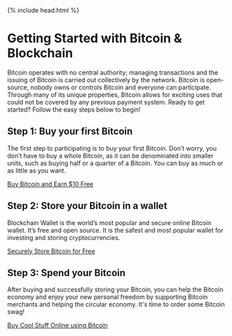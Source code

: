 <html>
  <head>
    {% include head.html %}
  </head>
     
<body>

<script async src="//pagead2.googlesyndication.com/pagead/js/adsbygoogle.js"></script>
<!-- BlockchainWalletOrg -->
<ins class="adsbygoogle"
     style="display:block"
     data-ad-client="ca-pub-4103758802938532"
     data-ad-slot="4696147191"
     data-ad-format="auto"
     data-full-width-responsive="true"></ins>
<script>
(adsbygoogle = window.adsbygoogle || []).push({});
</script>

<h1>Getting Started with Bitcoin & Blockchain</h1>

Bitcoin operates with no central authority; managing transactions and the issuing of Bitcoin is carried out collectively by the network. Bitcoin is open-source, nobody owns or controls Bitcoin and everyone can participate. Through many of its unique properties, Bitcoin allows for exciting uses that could not be covered by any previous payment system. Ready to get started? Follow the easy steps below to begin! 

<h2>Step 1: Buy your first Bitcoin</h2>

The first step to participating is to buy your first Bitcoin. Don’t worry, you don’t have to buy a whole Bitcoin, as it can be denominated into smaller units, such as buying half or a quarter of a Bitcoin. You can buy as much or as little as you want. 

<a id="b1" href="https://bch.gg/satoshi">Buy Bitcoin and Earn $10 Free</a>

<h2>Step 2: Store your Bitcoin in a wallet</h2>

Blockchain Wallet is the world’s most popular and secure online Bitcoin wallet. It’s free and open source. It is the safest and most popular wallet for investing and storing cryptocurrencies. 

<a id="b2" href="https://bch.gg/blockchainwallet">Securely Store Bitcoin for Free</a>

<h2>Step 3: Spend your Bitcoin</h2>

After buying and successfully storing your Bitcoin, you can help the Bitcoin economy and enjoy your new personal freedom by supporting Bitcoin merchants and helping the circular economy. It's time to order some Bitcoin swag!

<a id="b3" href="https://bch.gg/spend">Buy Cool Stuff Online using Bitcoin</a>

<script async src="//pagead2.googlesyndication.com/pagead/js/adsbygoogle.js"></script>
<!-- BlockchainWalletOrg -->
<ins class="adsbygoogle"
     style="display:block"
     data-ad-client="ca-pub-4103758802938532"
     data-ad-slot="4696147191"
     data-ad-format="auto"
     data-full-width-responsive="true"></ins>
<script>
(adsbygoogle = window.adsbygoogle || []).push({});
</script>

</body>
</html>
